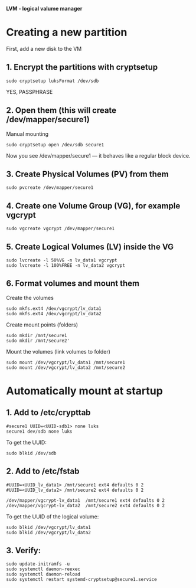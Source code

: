 **LVM - logical valume manager**

# Creating a new partition
First, add a new disk to the VM

## 1. Encrypt the partitions with cryptsetup

```
sudo cryptsetup luksFormat /dev/sdb
```
YES, PASSPHRASE

## 2. Open them (this will create /dev/mapper/secure1)
Manual mounting
```
sudo cryptsetup open /dev/sdb secure1
```
Now you see /dev/mapper/secure1 — it behaves like a regular block device.

## 3. Create Physical Volumes (PV) from them
```
sudo pvcreate /dev/mapper/secure1
```

## 4. Create one Volume Group (VG), for example vgcrypt
```
sudo vgcreate vgcrypt /dev/mapper/secure1
```

## 5. Create Logical Volumes (LV) inside the VG
```
sudo lvcreate -l 50%VG -n lv_data1 vgcrypt
sudo lvcreate -l 100%FREE -n lv_data2 vgcrypt
```



## 6. Format volumes and mount them
Create the volumes
```
sudo mkfs.ext4 /dev/vgcrypt/lv_data1
sudo mkfs.ext4 /dev/vgcrypt/lv_data2
```

Create mount points (folders)
```
sudo mkdir /mnt/secure1
sudo mkdir /mnt/secure2'
```

Mount the volumes (link volumes to folder)
```
sudo mount /dev/vgcrypt/lv_data1 /mnt/secure1
sudo mount /dev/vgcrypt/lv_data2 /mnt/secure2
```


# Automatically mount at startup
## 1. Add to /etc/crypttab
```
#secure1 UUID=<UUID-sdb1> none luks
secure1 dev/sdb none luks
```
To get the UUID:

```
sudo blkid /dev/sdb
```
## 2. Add to /etc/fstab
```
#UUID=<UUID_lv_data1> /mnt/secure1 ext4 defaults 0 2
#UUID=<UUID_lv_data2> /mnt/secure2 ext4 defaults 0 2

/dev/mapper/vgcrypt-lv_data1  /mnt/secure1 ext4 defaults 0 2
/dev/mapper/vgcrypt-lv_data2  /mnt/secure2 ext4 defaults 0 2
```
To get the UUID of the logical volume:
```
sudo blkid /dev/vgcrypt/lv_data1
sudo blkid /dev/vgcrypt/lv_data2
```
## 3. Verify:
```
sudo update-initramfs -u
sudo systemctl daemon-reexec
sudo systemctl daemon-reload
sudo systemctl restart systemd-cryptsetup@secure1.service
```